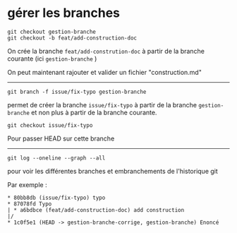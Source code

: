 # gérer les branches

``` 
git checkout gestion-branche
git checkout -b feat/add-construction-doc
```

On crée la branche `feat/add-constrution-doc` à partir de la branche courante (ici `gestion-branche` )

On peut maintenant rajouter et valider un fichier "construction.md"

---

```
git branch -f issue/fix-typo gestion-branche
```

permet de créer la branche `issue/fix-typo` à partir de la branche `gestion-branche` et non plus à partir de la branche courante.

```
git checkout issue/fix-typo
```
Pour passer HEAD sur cette branche

---

```
git log --oneline --graph --all
```

pour voir les différentes branches et embranchements de l'historique git

Par exemple :

```
* 80bb8db (issue/fix-typo) typo
* 87078fd Typo
| * a6bdbce (feat/add-construction-doc) add construction
|/
* 1c0f5e1 (HEAD -> gestion-branche-corrige, gestion-branche) Enoncé
```